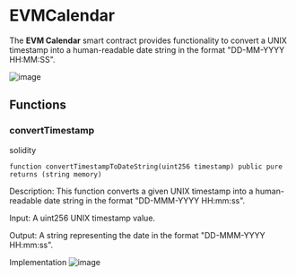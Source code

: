 # EVMCalendar

The **EVM Calendar** smart contract provides functionality to convert a UNIX timestamp into a human-readable date string in the format "DD-MM-YYYY HH:MM:SS".

![image](https://user-images.githubusercontent.com/85406816/228015169-194365d5-f744-4b12-b195-051d1fa2a6c3.png)

## Functions
### convertTimestamp
solidity
```solidity
function convertTimestampToDateString(uint256 timestamp) public pure returns (string memory)
```
Description: This function converts a given UNIX timestamp into a human-readable date string in the format "DD-MMM-YYYY HH:mm:ss".

Input: A uint256 UNIX timestamp value.

Output: A string representing the date in the format "DD-MMM-YYYY HH:mm:ss".


Implementation
![image](https://user-images.githubusercontent.com/85406816/228246314-0d8064c4-d433-4dc4-96b6-1c65ff430241.png)



